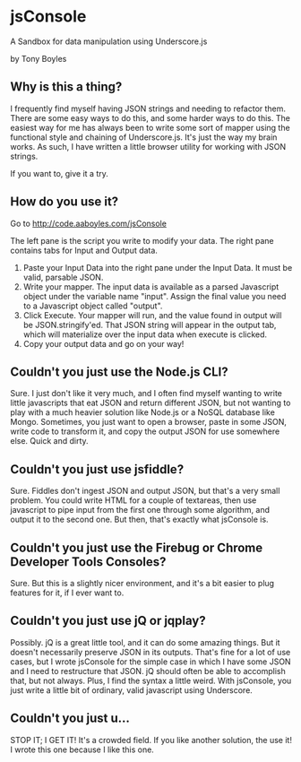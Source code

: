 jsConsole
=========

A Sandbox for data manipulation using Underscore.js

by Tony Boyles

Why is this a thing?
--------------------

I frequently find myself having JSON strings and needing to refactor them.  There are some easy ways to do this, and some harder ways to do this. The easiest way for me has always been to write some sort of mapper using the functional style and chaining of Underscore.js.  It's just the way my brain works.  As such, I have written a little browser utility for working with JSON strings.

If you want to, give it a try.

How do you use it?
------------------

Go to http://code.aaboyles.com/jsConsole 

The left pane is the script you write to modify your data.  The right pane contains tabs for Input and Output data.

1. Paste your Input Data into the right pane under the Input Data. It must be valid, parsable JSON.
2. Write your mapper.  The input data is available as a parsed Javascript object under the variable name "input".  Assign the final value you need to a Javascript object called "output".
3. Click Execute.  Your mapper will run, and the value found in output will be JSON.stringify'ed.  That JSON string will appear in the output tab, which will materialize over the input data when execute is clicked.
4. Copy your output data and go on your way!


Couldn't you just use the Node.js CLI?
--------------------------------------

Sure.  I just don't like it very much, and I often find myself wanting to write little javascripts that eat JSON and return different JSON, but not wanting to play with a much heavier solution like Node.js or a NoSQL database like Mongo.  Sometimes, you just want to open a browser, paste in some JSON, write code to transform it, and copy the output JSON for use somewhere else. Quick and dirty.


Couldn't you just use jsfiddle?
-------------------------------

Sure.  Fiddles don't ingest JSON and output JSON, but that's a very small problem.  You could write HTML for a couple of textareas, then use javascript to pipe input from the first one through some algorithm, and output it to the second one.  But then, that's exactly what jsConsole is.

Couldn't you just use the Firebug or Chrome Developer Tools Consoles?
---------------------------------------------------------------------

Sure.  But this is a slightly nicer environment, and it's a bit easier to plug features for it, if I ever want to.

Couldn't you just use jQ or jqplay?
-----------------------------------

Possibly.  jQ is a great little tool, and it can do some amazing things.  But it doesn't necessarily preserve JSON in its outputs.  That's fine for a lot of use cases, but I wrote jsConsole for the simple case in which I have some JSON and I need to restructure that JSON.  jQ should often be able to accomplish that, but not always.  Plus, I find the syntax a little weird. With jsConsole, you just write a little bit of ordinary, valid javascript using Underscore.

Couldn't you just u...
----------------------

STOP IT; I GET IT!  It's a crowded field.  If you like another solution, the use it!  I wrote this one because I like this one.

